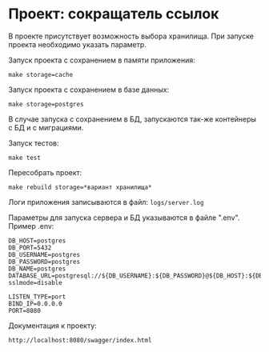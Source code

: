 # Проект: сокращатель ссылок

В проекте присутствует возможность выбора хранилища. При запуске проекта необходимо указать параметр.

Запуск проекта с сохранением в памяти приложения:
```
make storage=cache
```

Запуск проекта с сохранением в базе данных:
```
make storage=postgres
```
В случае запуска с сохранением в БД, запускаются так-же контейнеры с БД и с миграциями.

Запуск тестов:
```
make test
```

Пересобрать проект:
```
make rebuild storage=*вариант хранилища*
```

Логи приложения записываются в файл:
```logs/server.log```

Параметры для запуска сервера и БД указываются в файле ".env". Пример .env:
```
DB_HOST=postgres
DB_PORT=5432
DB_USERNAME=postgres
DB_PASSWORD=postgres
DB_NAME=postgres
DATABASE_URL=postgresql://${DB_USERNAME}:${DB_PASSWORD}@${DB_HOST}:${DB_PORT}/${DB_NAME}?sslmode=disable

LISTEN_TYPE=port
BIND_IP=0.0.0.0
PORT=8080
```

Документация к проекту:
```
http://localhost:8080/swagger/index.html
```
